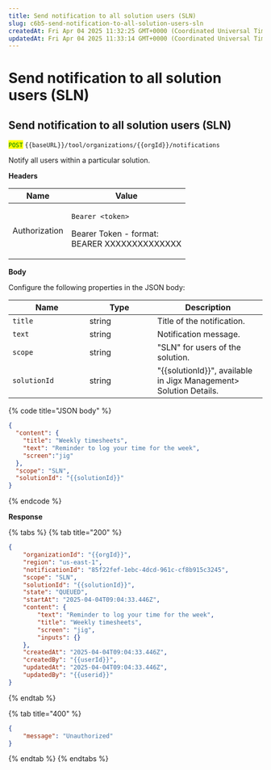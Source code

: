 ```yaml
---
title: Send notification to all solution users (SLN)
slug: c6b5-send-notification-to-all-solution-users-sln
createdAt: Fri Apr 04 2025 11:32:25 GMT+0000 (Coordinated Universal Time)
updatedAt: Fri Apr 04 2025 11:33:14 GMT+0000 (Coordinated Universal Time)
---
```


# Send notification to all solution users (SLN)

## Send notification to all solution users (SLN)

<mark style="color:green;">`POST`</mark> `{{baseURL}}/tool/organizations/{{orgId}}/notifications`

Notify all users within a particular solution.

**Headers**

| Name          | Value                                                                                         |
| ------------- | --------------------------------------------------------------------------------------------- |
| Authorization | <p><code>Bearer &#x3C;token></code></p><p>Bearer Token - format:<br>BEARER XXXXXXXXXXXXXX</p> |

**Body**

Configure the following properties in the JSON body:

<table><thead><tr><th width="136.6640625">Name</th><th width="118.67578125">Type</th><th>Description</th></tr></thead><tbody><tr><td><code>title</code></td><td>string</td><td>Title of the notification.</td></tr><tr><td><code>text</code></td><td>string</td><td>Notification message.</td></tr><tr><td><code>scope</code></td><td>string</td><td>"SLN" for users of the solution.</td></tr><tr><td><code>solutionId</code></td><td>string</td><td>"{{solutionId}}", available in Jigx Management> Solution Details.</td></tr></tbody></table>

{% code title="JSON body" %}
```json
{
  "content": {
    "title": "Weekly timesheets",
    "text": "Reminder to log your time for the week",
    "screen":"jig"
  },
  "scope": "SLN",
  "solutionId": "{{solutionId}}"
}
```
{% endcode %}

**Response**

{% tabs %}
{% tab title="200" %}
```json
{
    "organizationId": "{{orgId}}",
    "region": "us-east-1",
    "notificationId": "85f22fef-1ebc-4dcd-961c-cf8b915c3245",
    "scope": "SLN",
    "solutionId": "{{solutionId}}",
    "state": "QUEUED",
    "startAt": "2025-04-04T09:04:33.446Z",
    "content": {
        "text": "Reminder to log your time for the week",
        "title": "Weekly timesheets",
        "screen": "jig",
        "inputs": {}
    },
    "createdAt": "2025-04-04T09:04:33.446Z",
    "createdBy": "{{userId}}",
    "updatedAt": "2025-04-04T09:04:33.446Z",
    "updatedBy": "{{userid}}"
}
```
{% endtab %}

{% tab title="400" %}
```json
{
    "message": "Unauthorized"
}
```
{% endtab %}
{% endtabs %}
